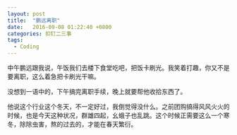 ```yaml
---
layout: post
title:  "鹏远离职"
date:   2016-09-08 01:22:40 +0800
categories: 扣钉二三事
tags:
  - Coding
---
```


中午鹏远跟我说，午饭我们去楼下食堂吃吧，把饭卡刷光。我笑着打趣，你又不是要离职，这么着急把卡刷光干嘛。

没想到一语中的，下午搞完离职手续，晚上就要帮他收拾东西了。

他说这个行业这个冬天，不一定好过，我倒觉得没什么。之前团购搞得风风火火的时候，也是今天这种状况，群雄四起，幺蛾子也乱跳。这个时候正需要这么一个寒冬，除除虫害，熬的过去的，才能在春天繁衍。
